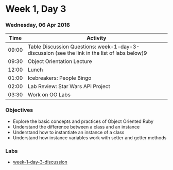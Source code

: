 # Week 1, Day 3

### Wednesday, 06 Apr 2016

| Time | Activity |
| --- | --- |
| 09:00 | Table Discussion Questions: week-1-day-3-discussion (see the link in the list of labs below)9 |
| 09:30 | Object Orientation Lecture |
| 12:00 | Lunch |
| 01:00 | Icebreakers: People Bingo |
| 02:00 | Lab Review: Star Wars API Project |
| 03:30 | Work on OO Labs |

### Objectives

- Explore the basic concepts and practices of Object Oriented Ruby 
- Understand the difference between a class and an instance 
- Understand how to instantiate an instance of a class 
- Understand how instance variables work with setter and getter methods 

### Labs

- [week-1-day-3-discussion](http://www.github.com/learn-co-students/week-1-day-3-discussion-web-0416)

